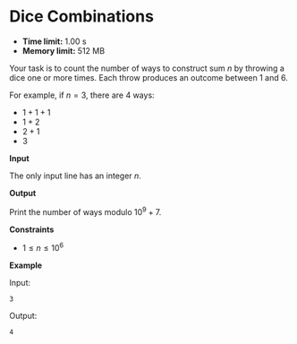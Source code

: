 # Dice Combinations







* **Time limit:** 1.00 s
* **Memory limit:** 512 MB



Your task is to count the number of ways to construct sum $n$ by throwing a dice one or more times. Each throw produces an outcome between $1$ and $6$.



For example, if $n=3$, there are $4$ ways:
* $1+1+1$ 
* $1+2$ 
* $2+1$ 
* $3$ 

**Input**



The only input line has an integer $n$.



**Output**



Print the number of ways modulo $10^9+7$.



**Constraints**


* $1 \le n \le 10^6$ 

**Example**



Input:

`3`



Output:

`4`



